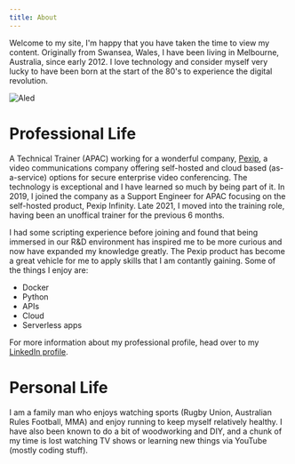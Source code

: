 ```yaml
---
title: About
---
```


Welcome to my site, I'm happy that you have taken the time to view my content. Originally from Swansea, Wales, I have been living in Melbourne, Australia, since early 2012. I love technology and consider myself very lucky to have been born at the start of the 80's to experience the digital revolution.

![Aled](/about-headshot-400px.jpg#center "Photo of Aled")

# Professional Life

A Technical Trainer (APAC) working for a wonderful company, [Pexip](https://www.pexip.com), a video communications company offering self-hosted and cloud based (as-a-service) options for secure enterprise video conferencing. The technology is exceptional and I have learned so much by being part of it. In 2019, I joined the company as a Support Engineer for APAC focusing on the self-hosted product, Pexip Infinity. Late 2021, I moved into the training role, having been an unoffical trainer for the previous 6 months.

I had some scripting experience before joining and found that being immersed in our R&D environment has inspired me to be more curious and now have expanded my knowledge greatly. The Pexip product has become a great vehicle for me to apply skills that I am contantly gaining. Some of the things I enjoy are:

* Docker
* Python
* APIs
* Cloud
* Serverless apps

For more information about my professional profile, head over to my [LinkedIn profile](https://www.linkedin.com/in/aledmorris-uc/).

# Personal Life

I am a family man who enjoys watching sports (Rugby Union, Australian Rules Football, MMA) and enjoy running to keep myself relatively healthy. I have also been known to do a bit of woodworking and DIY, and a chunk of my time is lost watching TV shows or learning new things via YouTube (mostly coding stuff).